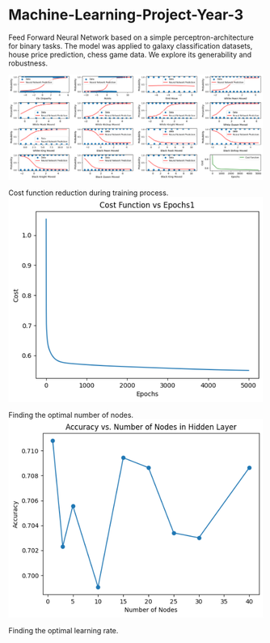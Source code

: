 # Machine-Learning-Project-Year-3
Feed Forward Neural Network based on a simple perceptron-architecture for binary tasks. The model was applied to galaxy classification datasets, house price prediction, chess game data. We explore its generability and robustness.

![Diagram](Results10000.png)

Cost function reduction during training process. 
![Diagram](Cost20.png)

Finding the optimal number of nodes.
![Diagram](Nodes20.png)

Finding the optimal learning rate.
